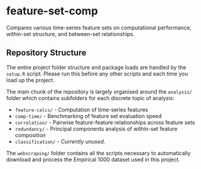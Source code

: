 # feature-set-comp
Compares various time-series feature sets on computational performance, within-set structure, and between-set relationships.

## Repository Structure

The entire project folder structure and package loads are handled by the `setup.R` script. Please run this before any other scripts and each time you load up the project.

The main chunk of the repository is largely organised around the `analysis/` folder which contains subfolders for each discrete topic of analysis:

* `feature-calcs/` - Computation of time-series features
* `comp-time/` - Benchmarking of feature set evaluation speed
* `correlation/` - Pairwise feature-feature relationships across feature sets
* `redundancy/` - Principal components analysis of within-set feature composition
* `classification/` - *Currently unused.*

The `webscraping/` folder contains all the scripts necessary to automatically download and process the Empirical 1000 dataset used in this project.
